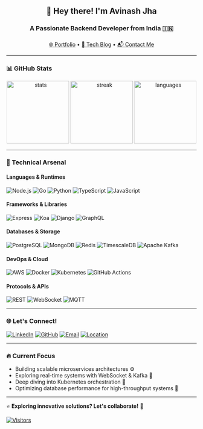 <h2 align="center">👋 Hey there! I'm Avinash Jha</h2>
<h3 align="center">A Passionate Backend Developer from India 🇮🇳</h3>

###

<div align="center">
  <a href="https://aviyourlink.com">🌐 Portfolio</a> •
  <a href="https://blog.yourlink.com">📝 Tech Blog</a> •
  <a href="mailto:avinashkriha@hotmail.com">📬 Contact Me</a>
</div>

---

### 📊 GitHub Stats

<div align="center">
  <img src="https://github-readme-stats.vercel.app/api?username=avikrjha&hide_title=false&hide_rank=false&show_icons=true&include_all_commits=true&count_private=true&theme=dracula&locale=en&hide_border=false&custom_title=My%20Coding%20Journey" height="165" alt="stats" />
  <img src="https://github-readme-streak-stats.herokuapp.com/?user=avikrjha&theme=dracula&hide_border=false" height="165" alt="streak" />
  <img src="https://github-readme-stats.vercel.app/api/top-langs?username=avikrjha&locale=en&hide_title=false&layout=compact&card_width=320&langs_count=6&theme=dracula&hide_border=false&exclude_repo=linux_kernel" height="165" alt="languages" />
</div>

---

### 🚀 Technical Arsenal

#### **Languages & Runtimes**
![Node.js](https://img.shields.io/badge/Node.js-339933?logo=nodedotjs&logoColor=white)
![Go](https://img.shields.io/badge/Go-00ADD8?logo=go&logoColor=white)
![Python](https://img.shields.io/badge/Python-3776AB?logo=python&logoColor=white)
![TypeScript](https://img.shields.io/badge/TypeScript-3178C6?logo=typescript&logoColor=white)
![JavaScript](https://img.shields.io/badge/JavaScript-F7DF1E?logo=javascript&logoColor=black)

#### **Frameworks & Libraries**
![Express](https://img.shields.io/badge/Express-000000?logo=express&logoColor=white)
![Koa](https://img.shields.io/badge/Koa-33333D?logo=koa&logoColor=white)
![Django](https://img.shields.io/badge/Django-092E20?logo=django&logoColor=white)
![GraphQL](https://img.shields.io/badge/GraphQL-E10098?logo=graphql&logoColor=white)

#### **Databases & Storage**
![PostgreSQL](https://img.shields.io/badge/PostgreSQL-4169E1?logo=postgresql&logoColor=white)
![MongoDB](https://img.shields.io/badge/MongoDB-47A248?logo=mongodb&logoColor=white)
![Redis](https://img.shields.io/badge/Redis-DC382D?logo=redis&logoColor=white)
![TimescaleDB](https://img.shields.io/badge/TimescaleDB-FDB515?logo=timescale&logoColor=black)
![Apache Kafka](https://img.shields.io/badge/Kafka-231F20?logo=apachekafka&logoColor=white)

#### **DevOps & Cloud**
![AWS](https://img.shields.io/badge/AWS-232F3E?logo=amazonaws&logoColor=white)
![Docker](https://img.shields.io/badge/Docker-2496ED?logo=docker&logoColor=white)
![Kubernetes](https://img.shields.io/badge/Kubernetes-326CE5?logo=kubernetes&logoColor=white)
![GitHub Actions](https://img.shields.io/badge/GitHub_Actions-2088FF?logo=githubactions&logoColor=white)

#### **Protocols & APIs**
![REST](https://img.shields.io/badge/REST-FF6F61?logo=rest&logoColor=white)
![WebSocket](https://img.shields.io/badge/WebSocket-010101?logo=socket.io&logoColor=white)
![MQTT](https://img.shields.io/badge/MQTT-660066?logo=mqtt&logoColor=white)

---

### 🌐 Let's Connect!

[![LinkedIn](https://img.shields.io/badge/LinkedIn-0A66C2?style=for-the-badge&logo=linkedin&logoColor=white)](https://www.linkedin.com/in/avinashkriha/)
[![GitHub](https://img.shields.io/badge/GitHub-181717?style=for-the-badge&logo=github&logoColor=white)](https://github.com/avikrjha)
[![Email](https://img.shields.io/badge/Email-0078D4?style=for-the-badge&logo=microsoft-outlook&logoColor=white)](mailto:avinashkriha@hotmail.com)
[![Location](https://img.shields.io/badge/Bengaluru-India-4B0082?style=for-the-badge)](https://www.google.com/maps/place/Bengaluru)

---

### 🔥 Current Focus
- Building scalable microservices architectures ⚙️
- Exploring real-time systems with WebSocket & Kafka 📡
- Deep diving into Kubernetes orchestration 🚢
- Optimizing database performance for high-throughput systems 💾

---

⭐ **Exploring innovative solutions? Let's collaborate!** 🚀

[![Visitors](https://komarev.com/ghpvc/?username=avikrjha&color=blueviolet&style=flat)](https://github.com/avikrjha)
